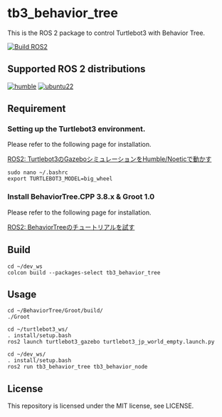 # tb3_behavior_tree

This is the ROS 2 package to control Turtlebot3 with Behavior Tree.

[![Build ROS2](https://github.com/tasada038/tb3_behavior_tree/actions/workflows/build.yml/badge.svg)](https://github.com/tasada038/tb3_behavior_tree/actions/workflows/build.yml)

## Supported ROS 2 distributions

[![humble][humble-badge]][humble]
[![ubuntu22][ubuntu22-badge]][ubuntu22]

## Requirement

### Setting up the Turtlebot3 environment.

Please refer to the following page for installation.

[ROS2: Turtlebot3のGazeboシミュレーションをHumble/Noeticで動かす](https://zenn.dev/tasada038/articles/0a69eb6c6b444f)

```shell: Terminal
sudo nano ~/.bashrc
export TURTLEBOT3_MODEL=big_wheel
```

### Install BehaviorTree.CPP 3.8.x & Groot 1.0

Please refer to the following page for installation.

[ROS2: BehaviorTreeのチュートリアルを試す](https://zenn.dev/tasada038/articles/b7d193b567b94a)

## Build
```shell: Terminal
cd ~/dev_ws
colcon build --packages-select tb3_behavior_tree
```

## Usage
```shell: First terminal
cd ~/BehaviorTree/Groot/build/
./Groot
```


```shell: Second terminal
cd ~/turtlebot3_ws/
. install/setup.bash
ros2 launch turtlebot3_gazebo turtlebot3_jp_world_empty.launch.py
```

```shell: terminal
cd ~/dev_ws/
. install/setup.bash
ros2 run tb3_behavior_tree tb3_behavior_node
```

## License
This repository is licensed under the MIT license, see LICENSE.

[humble-badge]: https://img.shields.io/badge/-HUMBLE-orange?style=flat-square&logo=ros
[humble]: https://docs.ros.org/en/humble/index.html

[ubuntu22-badge]: https://img.shields.io/badge/-UBUNTU%2022%2E04-blue?style=flat-square&logo=ubuntu&logoColor=white
[ubuntu22]: https://releases.ubuntu.com/jammy/
